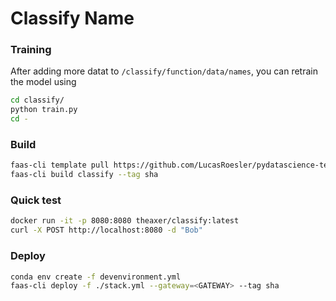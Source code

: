 # Classify Name

### Training
After adding more datat to `/classify/function/data/names`, you can retrain the model using

```bash
cd classify/
python train.py
cd -
```


### Build

```bash
faas-cli template pull https://github.com/LucasRoesler/pydatascience-template.git
faas-cli build classify --tag sha
```

### Quick test

```bash
docker run -it -p 8080:8080 theaxer/classify:latest
curl -X POST http://localhost:8080 -d "Bob"
```

### Deploy

```bash
conda env create -f devenvironment.yml
faas-cli deploy -f ./stack.yml --gateway=<GATEWAY> --tag sha
```
